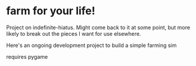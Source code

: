 # farm for your life!
Project on indefinite-hiatus. Might come back to it at some point, but more likely to break out the pieces I want for use elsewhere.

Here's an ongoing development project to build a simple farming sim

requires pygame
